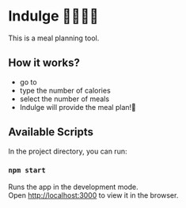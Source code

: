 # Indulge 🍉🥑🍕🧁
This is a meal planning tool.
## How it works?
- go to 
- type the number of calories
- select the number of meals
- Indulge will provide the meal plan!🤩

## Available Scripts

In the project directory, you can run:

### `npm start`

Runs the app in the development mode.<br />
Open [http://localhost:3000](http://localhost:3000) to view it in the browser.
